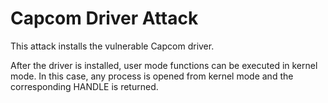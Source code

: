 # Capcom Driver Attack

This attack installs the vulnerable Capcom driver.

After the driver is installed, user mode functions can be executed in kernel mode. In this case, any process is opened from kernel mode and the corresponding HANDLE is returned.
